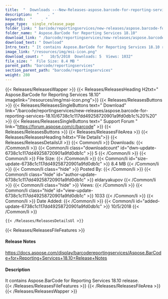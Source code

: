 ```yaml
---
title:  "  Downloads ---New-Releases-aspose.barcode-for-reporting-services-18.10 . " 
description:  "    . " 
keywords:  "    . " 
page_type:  single_release_page
folder_link: " barcode/reportingservices/new-releases/aspose.barcode-for-reporting-services-18.10/"
folder_name: " Aspose.BarCode for Reporting Services 18.10"
download_link: " /barcode/reportingservices/new-releases/aspose.barcode-for-reporting-services-18.10/6738c1c117dd49258720901a9fd0db1c"
download_text: " Download"
Intro_text: " It contains Aspose.BarCode for Reporting Services 18.10 release."
image_link: "/resources/img/msi-icon.png"
download_count: "   10/5/2018  Downloads: 5  Views: 1032"
file_size: "  File Size: 8.4 MB "
parent_path: "barcode/reportingservices"
section_parent_path: "barcode/reportingservices"
weight: 280
---
```


{{< Releases/ReleasesWapper >}}
  {{< Releases/ReleasesHeading H2txt=" Aspose.BarCode for Reporting Services 18.10" imagelink="/resources/img/msi-icon.png">}}
  {{< Releases/ReleasesButtons >}}
    {{< Releases/ReleasesSingleButtons text=" Download" link="/barcode/reportingservices/new-releases/aspose.barcode-for-reporting-services-18.10/6738c1c117dd49258720901a9fd0db1c%20%20" >}}
    {{< Releases/ReleasesSingleButtons text=" Support Forum " link="https://forum.aspose.com/c/barcode" >}}
  {{< Releases/ReleasesButtons >}}
  {{< Releases/ReleasesFileArea >}}
    {{< Releases/ReleasesHeading h4txt="File Details">}}
    {{< Releases/ReleasesDetailsUl >}}
            {{< Common/li  >}} Downloads: {{< /Common/li >}} 
      {{< Common/li class="downloadcount" id="dwn-update-6738c1c117dd49258720901a9fd0db1c" >}} 5 {{< /Common/li >}} 
      {{< Common/li  >}} File Size: {{< /Common/li >}} 
      {{< Common/li id="size-update-6738c1c117dd49258720901a9fd0db1c" >}} 8.4 MB {{< /Common/li >}} 
      {{< Common/li  class="hide" >}} Posted By: {{< /Common/li >}} 
      {{< Common/li class="hide" id="author-update-6738c1c117dd49258720901a9fd0db1c" >}} eldaryakupov {{< /Common/li >}} 
      {{< Common/li class="hide"  >}} Views: {{< /Common/li >}} 
      {{< Common/li class="hide" id="view-update-6738c1c117dd49258720901a9fd0db1c" >}} 1033 {{< /Common/li >}} 
      {{< Common/li  >}} Date Added: {{< /Common/li >}} 
      {{< Common/li id="added-update-6738c1c117dd49258720901a9fd0db1c" >}} 10/5/2018 {{< /Common/li >}} 

    {{< /Releases/ReleasesDetailsUl >}}

  {{< Releases/ReleasesFileFeatures >}}
      <h4>Release Notes</h4><div><a href="https://docs.aspose.com/display/barcodereportingservices/Aspose.BarCode+for+Reporting+Services+18.10+Release+Notes">https://docs.aspose.com/display/barcodereportingservices/Aspose.BarCode+for+Reporting+Services+18.10+Release+Notes</a></div><h4>Description</h4><div class="HTMLDescription">It contains Aspose.BarCode for Reporting Services 18.10 release.</div>
  {{< /Releases/ReleasesFileFeatures >}}
 {{< /Releases/ReleasesFileArea >}}
{{< /Releases/ReleasesWapper >}}


